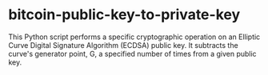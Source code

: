 # bitcoin-public-key-to-private-key
This Python script performs a specific cryptographic operation on an Elliptic Curve Digital Signature Algorithm (ECDSA) public key. It subtracts the curve's generator point, G, a specified number of times from a given public key. 
